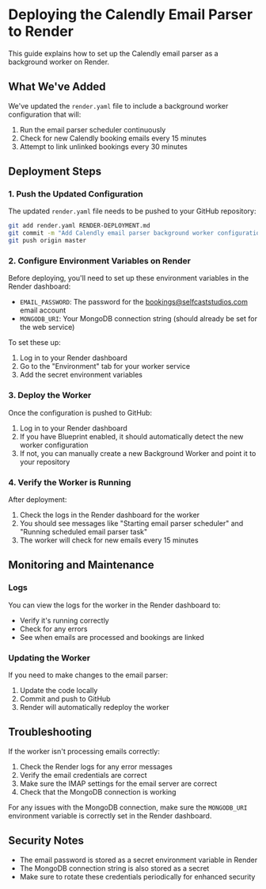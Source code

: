 # Deploying the Calendly Email Parser to Render

This guide explains how to set up the Calendly email parser as a background worker on Render.

## What We've Added

We've updated the `render.yaml` file to include a background worker configuration that will:

1. Run the email parser scheduler continuously
2. Check for new Calendly booking emails every 15 minutes
3. Attempt to link unlinked bookings every 30 minutes

## Deployment Steps

### 1. Push the Updated Configuration

The updated `render.yaml` file needs to be pushed to your GitHub repository:

```bash
git add render.yaml RENDER-DEPLOYMENT.md
git commit -m "Add Calendly email parser background worker configuration"
git push origin master
```

### 2. Configure Environment Variables on Render

Before deploying, you'll need to set up these environment variables in the Render dashboard:

- `EMAIL_PASSWORD`: The password for the bookings@selfcaststudios.com email account
- `MONGODB_URI`: Your MongoDB connection string (should already be set for the web service)

To set these up:
1. Log in to your Render dashboard
2. Go to the "Environment" tab for your worker service
3. Add the secret environment variables

### 3. Deploy the Worker

Once the configuration is pushed to GitHub:

1. Log in to your Render dashboard
2. If you have Blueprint enabled, it should automatically detect the new worker configuration
3. If not, you can manually create a new Background Worker and point it to your repository

### 4. Verify the Worker is Running

After deployment:

1. Check the logs in the Render dashboard for the worker
2. You should see messages like "Starting email parser scheduler" and "Running scheduled email parser task"
3. The worker will check for new emails every 15 minutes

## Monitoring and Maintenance

### Logs

You can view the logs for the worker in the Render dashboard to:
- Verify it's running correctly
- Check for any errors
- See when emails are processed and bookings are linked

### Updating the Worker

If you need to make changes to the email parser:

1. Update the code locally
2. Commit and push to GitHub
3. Render will automatically redeploy the worker

## Troubleshooting

If the worker isn't processing emails correctly:

1. Check the Render logs for any error messages
2. Verify the email credentials are correct
3. Make sure the IMAP settings for the email server are correct
4. Check that the MongoDB connection is working

For any issues with the MongoDB connection, make sure the `MONGODB_URI` environment variable is correctly set in the Render dashboard.

## Security Notes

- The email password is stored as a secret environment variable in Render
- The MongoDB connection string is also stored as a secret
- Make sure to rotate these credentials periodically for enhanced security
